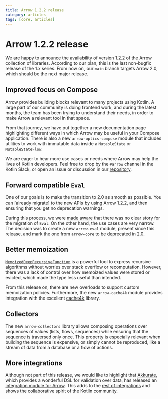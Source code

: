 ```yaml
---
title: Arrow 1.2.2 release
category: articles
tags: [core, articles]
---
```


# Arrow 1.2.2 release

We are happy to announce the availability of version 1.2.2 of the Arrow collection of libraries.
According to our plan, this is the last non-bugfix release of the 1.x series.
From now on, our `main` branch targets Arrow 2.0, which should be the next major release.

## Improved focus on Compose

Arrow provides building blocks relevant to many projects using Kotlin.
A large part of our community is doing frontend work, and during the latest months,
the team has been trying to understand their needs, in order to make Arrow
a relevant tool in that space.

From that journey, we have put together a new documentation page highlighting
different ways in which Arrow may be useful in your Compose application.
There is also a new `arrow-optics-compose` module that includes utilities to
work with immutable data inside a `MutableState` or `MutableStateFlow`.

We are eager to hear more use cases or needs where Arrow may help the lives
of Kotlin developers. Feel free to drop by the `#arrow` channel in the Kotlin Slack,
or open an issue or discussion in our [repository](https://github.com/arrow-kt/arrow).

## Forward compatible `Eval`

One of our goals is to make the transition to 2.0 as smooth as possible.
You can [already migrate] to the new APIs by using Arrow 1.2.2, and then ensuring that you get no deprecation warnings.

During this process, we were [made aware](https://github.com/arrow-kt/arrow/issues/3039) that
there was no clear story for the migration of `Eval`. On the other hand, the use cases are very narrow.
The decision was to create a new `arrow-eval` module, present since this release,
and mark the one from `arrow-core` to be deprecated in 2.0.

## Better memoization

[`MemoizedDeepRecursiveFunction`](https://arrow-kt.io/learn/collections-functions/recursive/#memoized-recursive-functions)
is a powerful tool to express recursive algorithms without worries over stack overflow or recomputation.
However, there was a lack of control over how memoized values were stored or evicted, which made the
type less useful than intended.

From this release on, there are new overloads to support custom memoization policies.
Furthermore, the new `arrow-cache4k` module provides integration with the excellent
[cache4k](https://github.com/ReactiveCircus/cache4k) library.

## Collectors

The new `arrow-collectors` library allows composing operations over sequences of values
(lists, flows, sequences) while ensuring that the sequence is traversed only once.
This property is especially relevant when building the sequence is expensive, or simply
cannot be reproduced, like a stream of data from a database or a flow of actions.

## More integrations

Although not part of this release, we would like to highlight that
[Akkurate](https://akkurate.dev), which provides a wonderful DSL for validation over data,
has released an [integration module for Arrow](https://akkurate.dev/docs/arrow-integration.html).
This adds to the [rest of integrations](https://arrow-kt.io/learn/integrations/)
and shows the collaborative spirit of the Kotlin community.

